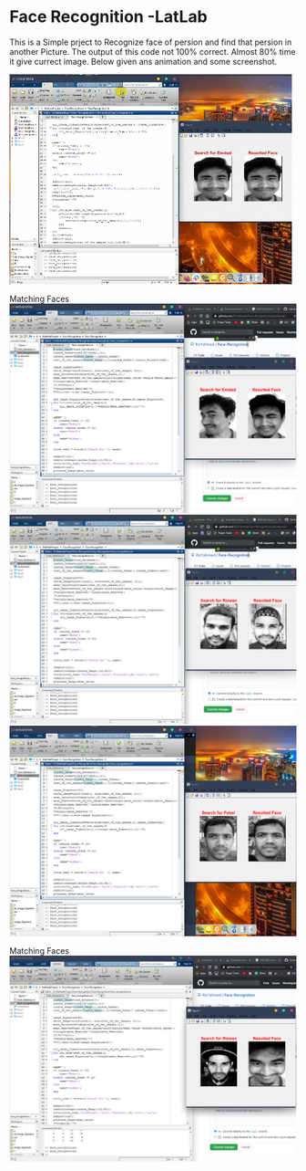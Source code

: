 # Face Recognition -LatLab

This is a Simple prject to Recognize face of persion and find that persion in another Picture. The output of this code not 100% correct. Almost 80% time it give currect image. Below given ans animation and some screenshot.

![Screenshot](https://github.com/Riz1ahmed/Face-Recognition/blob/main/Screenshot/animationView.gif "Preview")

Matching Faces
![](https://github.com/Riz1ahmed/Face-Recognition/blob/main/Screenshot/match.jpg)
![](https://github.com/Riz1ahmed/Face-Recognition/blob/main/Screenshot/match2.jpg)
![](https://github.com/Riz1ahmed/Face-Recognition/blob/main/Screenshot/match4.jpg)



Matching Faces
![](https://github.com/Riz1ahmed/Face-Recognition/blob/main/Screenshot/Mismatch.jpg)

